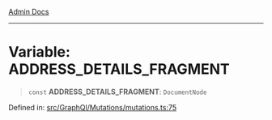 [Admin Docs](/)

***

# Variable: ADDRESS\_DETAILS\_FRAGMENT

> `const` **ADDRESS\_DETAILS\_FRAGMENT**: `DocumentNode`

Defined in: [src/GraphQl/Mutations/mutations.ts:75](https://github.com/PalisadoesFoundation/talawa-admin/blob/main/src/GraphQl/Mutations/mutations.ts#L75)
